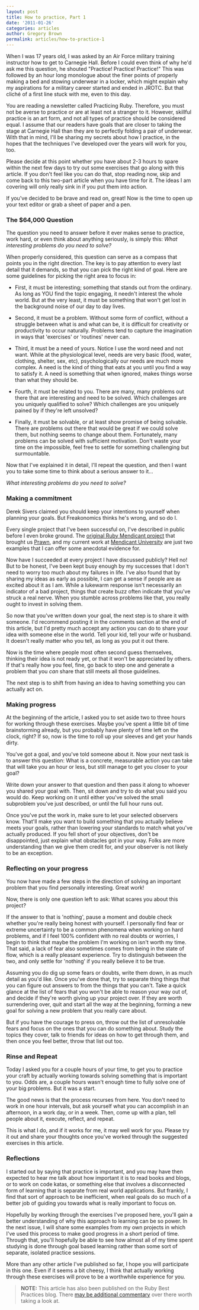 ```yaml
---
layout: post
title: How to practice, Part 1
date: '2011-01-26'
categories: articles
author: Gregory Brown
permalink: articles/how-to-practice-1
---
```


When I was 17 years old, I was asked by an Air Force military training
instructor how to get to Carnegie Hall. Before I could even think of why he'd
ask me this question, he shouted "Practice! Practice! Practice!" This was
followed by an hour long monologue about the finer points of properly making a
bed and stowing underwear in a locker, which might explain why my aspirations
for a military career started and ended in JROTC. But that cliché of a first
line stuck with me, even to this day.

You are reading a newsletter called Practicing Ruby. Therefore, you must not be
averse to practice or are at least not a stranger to it. However, skillful
practice is an art form, and not all types of practice should be considered
equal. I assume that our readers have goals that are closer to taking the stage
at Carnegie Hall than they are to perfectly folding a pair of underwear. With
that in mind, I'll be sharing my secrets about how I practice, in the hopes that
the techniques I've developed over the years will work for you, too.

Please decide at this point whether you have about 2-3 hours to spare within the
next few days to try out some exercises that go along with this article. If you
don't feel like you can do that, stop reading now, skip and come back to this
two-part article when you have time for it. The ideas I am covering will only
really sink in if you put them into action.

If you've decided to be brave and read on, great! Now is the time to open up
your text editor or grab a sheet of paper and a pen.

### The $64,000 Question

The question you need to answer before it ever makes sense to practice, work
hard, or even think about anything seriously, is simply this: *What interesting 
problems do you need to solve?*

When properly considered, this question can serve as a compass that
points you in the right direction. The key is to pay attention to every last
detail that it demands, so that you can pick the right kind of goal. Here are
some guidelines for picking the right area to focus in:

* First, it must be interesting; something that stands out from
the ordinary. As long as YOU find the topic engaging, it needn't
interest the whole world. But at the very least, it must be something that
won't get lost in the background noise of our day to day lives.

* Second, it must be a problem. Without some form of conflict, without a
struggle between what is and what can be, it is difficult for creativity
or productivity to occur naturally. Problems tend to capture the
imagination in ways that 'exercises' or 'routines' never can.

* Third, it must be a need of yours. Notice I use the word need and not want.
While at the physiological level, needs are very basic (food, water, clothing,
shelter, sex, etc), psychologically our needs are much more complex. A
need is the kind of thing that eats at you until you find a way to satisfy
it. A need is something that when ignored, makes things worse than what they
should be.

* Fourth, it must be related to you. There are many, many problems out there
that are interesting and need to be solved. Which challenges are you uniquely
qualified to solve? Which challenges are you uniquely pained by if they're
left unsolved?

* Finally, it must be solvable, or at least show promise of being solvable.
There are problems out there that would be great if we could solve
them, but nothing seems to change about them. Fortunately, many problems 
can be solved with sufficient motivation. Don't waste your time on the 
impossible, feel free to settle for something challenging but 
surmountable.

Now that I've explained it in detail, I'll repeat the question, and then I
want you to take some time to think about a serious answer to it...

*What interesting problems do you need to solve?*

### Making a commitment

Derek Sivers claimed you should keep your intentions to yourself when planning
your goals. But Freakonomics thinks he's wrong, and so do I.

Every single project that I've been successful on, I've described in public
before I even broke ground. The [original Ruby Mendicant
project](http://www.oreillynet.com/ruby/blog/2008/03/id_love_to_quit_my_job_sort_of.html)
that brought us [Prawn](http://github.com/sandal/prawn), and my current work at
[Mendicant University](http://university.rubymendicant.com) are just two
examples that I can offer some anecdotal evidence for.

Now have I succeeded at every project I have discussed publicly? Hell no! But to
be honest, I've been kept busy enough by my successes that I don't need to worry
too much about my failures in life. I've also found that by sharing my ideas as
early as possible, I can get a sense if people are as excited about it as I am.
While a lukewarm response isn't necessarily an indicator of a bad project,
things that create buzz often indicate that you've struck a real nerve. When you
stumble across problems like that, you really ought to invest in solving them.

So now that you've written down your goal, the next step is to share it with
someone. I'd recommend posting it in the comments section at the end of this
article, but I'd pretty much accept any action you can do to share your idea
with someone else in the world. Tell your kid, tell your wife or husband. It
doesn't really matter who you tell, as long as you put it out there.

Now is the time where people most often second guess themselves, thinking their
idea is not ready yet, or that it won't be appreciated by others. If that's
really how you feel, fine, go back to step one and generate a problem that you
*can* share that still meets all those guidelines.

The next step is to shift from having an idea to having something you can
actually act on.

### Making progress

At the beginning of the article, I asked you to set aside two to three hours for
working through these exercises. Maybe you've spent a little bit of time
brainstorming already, but you probably have plenty of time left on the clock,
right? If so, now is the time to roll up your sleeves and get your hands dirty.

You've got a goal, and you've told someone about it. Now your next task is to
answer this question: What is a concrete, measurable action you can take that
will take you an hour or less, but still manage to get you closer to your goal?

Write down your answer to that question and then pass it along to whoever you
shared your goal with. Then, sit down and try to do what you said you
would do. Keep working on it until either you've solved the small subproblem
you've just described, or until the full hour runs out.

Once you've put the work in, make sure to let your selected observers know.
That'll make you want to build something that you actually believe meets your
goals, rather than lowering your standards to match what you've
actually produced. If you fell short of your objectives, don't be disappointed,
just explain what obstacles got in your way. Folks are more
understanding than we give them credit for, and your observer is not likely to
be an exception.

### Reflecting on your progress

You now have made a few steps in the direction of solving an important problem
that you find personally interesting. Great work!

Now, there is only one question left to ask: What scares you about this project?

If the answer to that is 'nothing', pause a moment and double check whether
you're really being honest with yourself. I personally find fear or extreme
uncertainty to be a common phenomena when working on hard problems, and if I
feel 100% confident with no real doubts or worries, I begin to think that maybe
the problem I'm working on isn't worth my time. That said, a lack of fear also
sometimes comes from being in the state of flow, which is a really pleasant
experience. Try to distinguish between the two, and only settle for 'nothing' if
you really believe it to be true.

Assuming you do dig up some fears or doubts, write them down, in as much detail
as you'd like. Once you've done that, try to separate thing things that you can
figure out answers to from the things that you can't. Take a quick glance at the
list of fears that you won't be able to reason your way out of, and decide if
they're worth giving up your project over. If they are worth surrendering over,
quit and start all the way at the beginning, forming a new goal for solving a
new problem that you really care about.

But if you have the courage to press on, throw out the list of
unresolvable fears and focus on the ones that you can do something about. Study
the topics they cover, talk to friends for ideas on how to get through them, and
then once you feel better, throw that list out too.

### Rinse and Repeat

Today I asked you for a couple hours of your time, to get you to practice your
craft by actually working towards solving something that is important to you.
Odds are, a couple hours wasn't enough time to fully solve one of your big
problems. But it was a start.

The good news is that the process recurses from here. You don't need to work in
one hour intervals, but ask yourself what you can accomplish in an afternoon, in
a work day, or in a week. Then, come up with a plan, tell people about it,
execute, reflect, and repeat.

This is what I do, and if it works for me, it may well work for you. Please try
it out and share your thoughts once you've worked through the suggested 
exercises in this article.

### Reflections

I started out by saying that practice is important, and you may have then
expected to hear me talk about how important it is to read books and blogs, or
to work on code katas, or something else that involves a disconnected form of
learning that is separate from real world applications. But frankly, I find that
sort of approach to be inefficient, when real goals do so much of a better job
of guiding you towards what is really important to focus on.

Hopefully by working through the exercises I've proposed here, you'll gain a
better understanding of why this approach to learning can be so power. In the
next issue, I will share some examples from my own projects in which I've used
this process to make good progress in a short period of time. Through that,
you'll hopefully be able to see how almost all of my time spent studying is done
through goal based learning rather than some sort of separate, isolated practice
sessions.

More than any other article I've published so far, I hope you will participate
in this one. Even if it seems a bit cheesy, I think that actually working
through these exercises will prove to be a worthwhile experience for you.
  
> **NOTE:** This article has also been published on the Ruby Best Practices blog.
There [may be additional commentary](http://blog.rubybestpractices.com/posts/gregory/053-issue-21-how-to-practice.html#disqus_thread) 
over there worth taking a look at.
